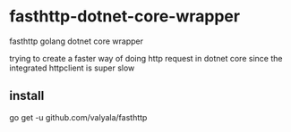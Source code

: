 # fasthttp-dotnet-core-wrapper
fasthttp golang dotnet core wrapper

trying to create a faster way of doing http request in dotnet core 
since the integrated httpclient is super slow

## install
go get -u github.com/valyala/fasthttp